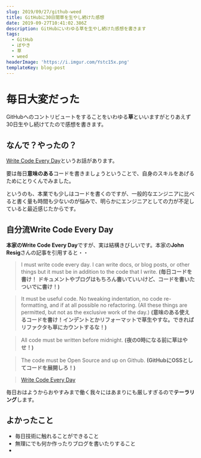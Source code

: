 ```yaml
---
slug: 2019/09/27/github-weed
title: GitHubに30日間草を生やし続けた感想
date: 2019-09-27T10:41:02.386Z
description: GitHubにいわゆる草を生やし続けた感想を書きます
tags:
  - GitHub
  - ぼやき
  - 草
  - weed
headerImage: 'https://i.imgur.com/Ystc15x.png'
templateKey: blog-post
---
```

# 毎日大変だった

GitHubへのコントリビュートをすることをいわゆる**草**といいますがとりあえず30日生やし続けてたので感想を書きます。

## なんで？やったの？

[Write Code Every Day](https://johnresig.com/blog/write-code-every-day/)というお話があります。


要は毎日**意味のある**コードを書きましょうということで、自身のスキルをあげるためにとりくんでみました。

というのも、本業でも少しはコードを書くのですが、一般的なエンジニアに比べると書く量も時間も少ないのが悩みで、明らかにエンジニアとしての力が不足していると最近感じたからです。

## 自分流Write Code Every Day

**本家のWrite Code Every Day**ですが、実は結構きびしいです。本家の**John Resig**さんの記事を引用すると・・

> I must write code every day. I can write docs, or blog posts, or other things but it must be in addition to the code that I write. **(毎日コードを書け！ ドキュメントやブログはもちろん書いていいけど、コードを書いたついでに書け！)**

> It must be useful code. No tweaking indentation, no code re-formatting, and if at all possible no refactoring. (All these things are permitted, but not as the exclusive work of the day.) **(意味のある使えるコードを書け！インデントとかリフォーマットで草生やすな。できればリファクタも草にカウントするな！)**

> All code must be written before midnight. **(夜の0時になる前に草はやせ！)**

> The code must be Open Source and up on Github. **(GitHubにOSSとしてコードを展開しろ！)**

> [Write Code Every Day](https://johnresig.com/blog/write-code-every-day/)

毎日おはようからおやすみまで働く我々にはあまりにも厳しすぎるので**テーラリング**します。

## よかったこと

- 毎日技術に触れることができること
- 無理にでも何か作ったりブログを書いたりすること
- 
